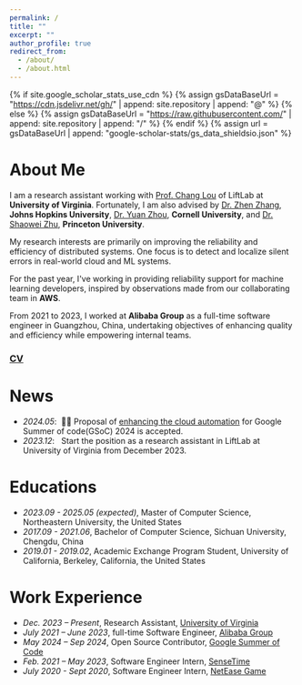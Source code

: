 ```yaml
---
permalink: /
title: ""
excerpt: ""
author_profile: true
redirect_from: 
  - /about/
  - /about.html
---
```


{% if site.google_scholar_stats_use_cdn %}
{% assign gsDataBaseUrl = "https://cdn.jsdelivr.net/gh/" | append: site.repository | append: "@" %}
{% else %}
{% assign gsDataBaseUrl = "https://raw.githubusercontent.com/" | append: site.repository | append: "/" %}
{% endif %}
{% assign url = gsDataBaseUrl | append: "google-scholar-stats/gs_data_shieldsio.json" %}

<span class='anchor' id='about-me'></span>

# About Me

I am a research assistant working with [Prof. Chang Lou](https://changlousys.github.io/) of LiftLab at **University of Virginia**. Fortunately, I am also advised by [Dr. Zhen Zhang](https://zarzen.me/), **Johns Hopkins University**, [Dr. Yuan Zhou](https://zhouyuan1119.github.io/), **Cornell University**, and [Dr. Shaowei Zhu](https://www.cs.princeton.edu/~shaoweiz/), **Princeton University**.

My research interests are primarily on improving the reliability and efficiency of distributed systems. One focus is to detect and localize silent errors in real-world cloud and ML systems.

For the past year, I've working in providing reliability support for machine learning developers, inspired by observations made from our collaborating team in **AWS**.

From 2021 to 2023, I worked at **Alibaba Group** as a full-time software engineer in Guangzhou, China, undertaking objectives of enhancing quality and efficiency while empowering internal teams.

### [CV](../docs/cv.pdf)

# News
- *2024.05*: &nbsp;🎉🎉 Proposal of [enhancing the cloud automation](https://summerofcode.withgoogle.com/programs/2024/projects/M6IH4Vev) for Google Summer of code(GSoC) 2024 is accepted.
- *2023.12*: &nbsp; Start the position as a research assistant in LiftLab at University of Virginia from December 2023.

[//]: # (# 🎖 Honors and Awards)
[//]: # (- *2021.10* Lorem ipsum dolor sit amet, consectetur adipiscing elit. Vivamus ornare aliquet ipsum, ac tempus justo dapibus sit amet.)
[//]: # (- *2021.09* Lorem ipsum dolor sit amet, consectetur adipiscing elit. Vivamus ornare aliquet ipsum, ac tempus justo dapibus sit amet.)

# Educations
- *2023.09 - 2025.05 (expected)*, Master of Computer Science, Northeastern University, the United States
- *2017.09 - 2021.06*, Bachelor of Computer Science, Sichuan University, Chengdu, China
- *2019.01 - 2019.02*, Academic Exchange Program Student, University of California, Berkeley, California, the United States

[//]: # (# Invited Talks)
[//]: # (- *2021.06*, Lorem ipsum dolor sit amet, consectetur adipiscing elit. Vivamus ornare aliquet ipsum, ac tempus justo dapibus sit amet.)
[//]: # (- *2021.03*, Lorem ipsum dolor sit amet, consectetur adipiscing elit. Vivamus ornare aliquet ipsum, ac tempus justo dapibus sit amet.  \| [\[video\]]&#40;https://github.com/&#41;)

# Work Experience
- *Dec. 2023 – Present*, Research Assistant, [University of Virginia](https://www.virginia.edu/)
- *July 2021 – June 2023*, full-time Software Engineer, [Alibaba Group](https://www.alibabagroup.com/en-US/)
- *May 2024 – Sep 2024*, Open Source Contributor, [Google Summer of Code](https://summerofcode.withgoogle.com/)
- *Feb. 2021 – May 2023*, Software Engineer Intern, [SenseTime](https://www.sensetime.com/en)
- *July 2020 - Sept 2020*, Software Engineer Intern, [NetEase Game](https://www.neteasegames.com/)
